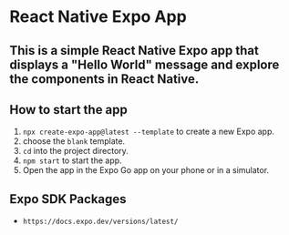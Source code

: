 # React Native Expo App

## This is a simple React Native Expo app that displays a "Hello World" message and explore the components in React Native.

## How to start the app

1. `npx create-expo-app@latest --template` to create a new Expo app.
2. choose the `blank` template.
3. `cd` into the project directory.
4. `npm start` to start the app.
5. Open the app in the Expo Go app on your phone or in a simulator.

## Expo SDK Packages

- `https://docs.expo.dev/versions/latest/`
